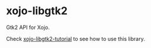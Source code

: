# xojo-libgtk2
Gtk2 API for Xojo.

Check [xojo-libgtk2-tutorial](https://github.com/pattisahusiwa/xojo-libgtk2-tutorial) to see how to use this library.
